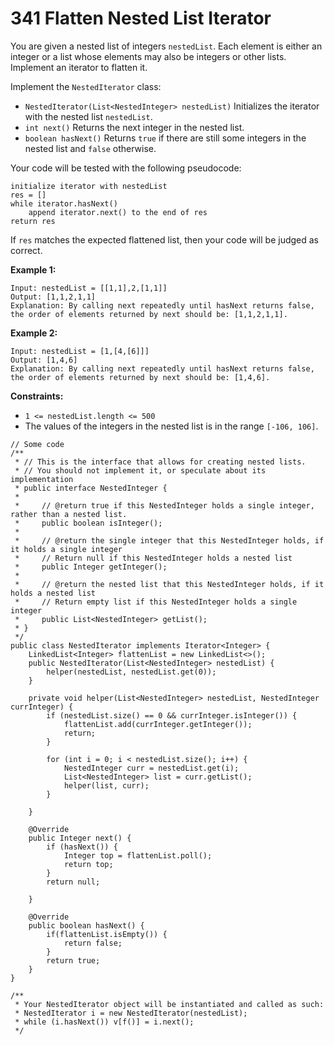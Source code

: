 # 341 Flatten Nested List Iterator

You are given a nested list of integers `nestedList`. Each element is either an integer or a list whose elements may also be integers or other lists. Implement an iterator to flatten it.

Implement the `NestedIterator` class:

* `NestedIterator(List<NestedInteger> nestedList)` Initializes the iterator with the nested list `nestedList`.
* `int next()` Returns the next integer in the nested list.
* `boolean hasNext()` Returns `true` if there are still some integers in the nested list and `false` otherwise.

Your code will be tested with the following pseudocode:

```
initialize iterator with nestedList
res = []
while iterator.hasNext()
    append iterator.next() to the end of res
return res
```

If `res` matches the expected flattened list, then your code will be judged as correct.

&#x20;

**Example 1:**

```
Input: nestedList = [[1,1],2,[1,1]]
Output: [1,1,2,1,1]
Explanation: By calling next repeatedly until hasNext returns false, the order of elements returned by next should be: [1,1,2,1,1].
```

**Example 2:**

```
Input: nestedList = [1,[4,[6]]]
Output: [1,4,6]
Explanation: By calling next repeatedly until hasNext returns false, the order of elements returned by next should be: [1,4,6].
```

&#x20;

**Constraints:**

* `1 <= nestedList.length <= 500`
* The values of the integers in the nested list is in the range `[-106, 106]`.

```
// Some code
/**
 * // This is the interface that allows for creating nested lists.
 * // You should not implement it, or speculate about its implementation
 * public interface NestedInteger {
 *
 *     // @return true if this NestedInteger holds a single integer, rather than a nested list.
 *     public boolean isInteger();
 *
 *     // @return the single integer that this NestedInteger holds, if it holds a single integer
 *     // Return null if this NestedInteger holds a nested list
 *     public Integer getInteger();
 *
 *     // @return the nested list that this NestedInteger holds, if it holds a nested list
 *     // Return empty list if this NestedInteger holds a single integer
 *     public List<NestedInteger> getList();
 * }
 */
public class NestedIterator implements Iterator<Integer> {
    LinkedList<Integer> flattenList = new LinkedList<>();
    public NestedIterator(List<NestedInteger> nestedList) {
        helper(nestedList, nestedList.get(0));
    }
    
    private void helper(List<NestedInteger> nestedList, NestedInteger currInteger) {
        if (nestedList.size() == 0 && currInteger.isInteger()) {
            flattenList.add(currInteger.getInteger());
            return;
        }
        
        for (int i = 0; i < nestedList.size(); i++) {
            NestedInteger curr = nestedList.get(i);
            List<NestedInteger> list = curr.getList();
            helper(list, curr);
        }
        
    }
    
    @Override
    public Integer next() {
        if (hasNext()) {
            Integer top = flattenList.poll();
            return top;
        } 
        return null;
        
    }
    
    @Override
    public boolean hasNext() {
        if(flattenList.isEmpty()) {
            return false;
        }
        return true;
    }
}

/**
 * Your NestedIterator object will be instantiated and called as such:
 * NestedIterator i = new NestedIterator(nestedList);
 * while (i.hasNext()) v[f()] = i.next();
 */
```
